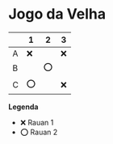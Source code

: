 # Jogo da Velha

|   | 1 | 2 | 3 |
|---|---|---|---|
| A |  ❌ |   |  ❌ |
| B |   |  ⭕ |   |
| C |  ⭕ |   | ❌  |

**Legenda**

- ❌ Rauan 1
- ⭕ Rauan 2
